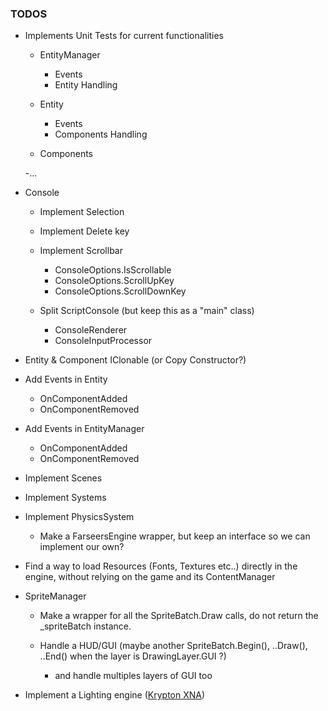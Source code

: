### TODOS

- Implements Unit Tests for current functionalities
	- EntityManager
		- Events
		- Entity Handling
	
	- Entity
		- Events
		- Components Handling
		
	- Components
	
	-...
		
- Console
	- Implement Selection
	
	- Implement Delete key
	
	- Implement Scrollbar
		- ConsoleOptions.IsScrollable
		- ConsoleOptions.ScrollUpKey
		- ConsoleOptions.ScrollDownKey
		
	- Split ScriptConsole (but keep this as a "main" class)
		- ConsoleRenderer
		- ConsoleInputProcessor  	
		
- Entity & Component IClonable (or Copy Constructor?)

- Add Events in Entity
	- OnComponentAdded
	- OnComponentRemoved

- Add Events in EntityManager
	- OnComponentAdded
	- OnComponentRemoved	
	
- Implement Scenes

- Implement Systems

- Implement PhysicsSystem
	- Make a FarseersEngine wrapper, but keep an interface so we can implement our own?

- Find a way to load Resources (Fonts, Textures etc..) directly in the engine, without relying on the game and its ContentManager

- SpriteManager
	- Make a wrapper for all the SpriteBatch.Draw calls, do not return the _spriteBatch instance.
	
	- Handle a HUD/GUI (maybe another SpriteBatch.Begin(), ..Draw(), ..End() when the layer is DrawingLayer.GUI ?)
	
		-  and handle multiples layers of GUI too

-  Implement a Lighting engine ([Krypton XNA](https://krypton.codeplex.com/))
	  


